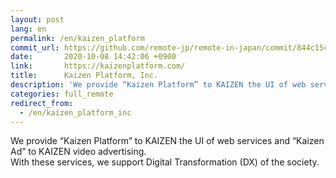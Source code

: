 ```yaml
---
layout: post
lang: en
permalink: /en/kaizen_platform
commit_url: https://github.com/remote-jp/remote-in-japan/commit/844c15c30459960ca8226844089b4f19f517d1fd
date:       2020-10-08 14:42:06 +0900
link:       https://kaizenplatform.com/
title:      Kaizen Platform, Inc.
description: 'We provide “Kaizen Platform” to KAIZEN the UI of web services and “Kaizen Ad” to KAIZEN video advertising. With these services, we support  Digital Transformation (DX) of the society.'
categories: full_remote
redirect_from:
  - /en/kaizen_platform_inc
---
```


<p>We provide “Kaizen Platform” to KAIZEN the UI of web services and “Kaizen Ad” to KAIZEN video advertising.<br />With these services, we support  Digital Transformation (DX) of the society.</p>
